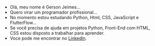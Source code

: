 - Olá, meu nome é Gerson Jeimes...
- Quero virar um programador profissional...
- No momento estou estudando Python, Html, CSS, JavaScript e FlutterFlow... 
- Se você precisa de ajuda em projetos Python, Front-End com HTML, CSS estou disposto a trabalhar para aprender.
- Voce pode me encontrar no [Linkedln](https://www.linkedin.com/in/gerson-jeimes-4682a7b8/).
